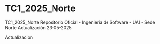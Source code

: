 # TC1_2025_Norte
TC1_2025_Norte Repositorio Oficial - Ingenieria de Software - UAI - Sede Norte
Actualización 23-05-2025

Actualizacion